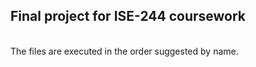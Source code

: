 ## Final project for ISE-244 coursework
</br>
The files are executed in the order suggested by name.
